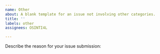 ```yaml
---
name: Other
about: A blank template for an issue not involving other categories.
title: ''
labels: other
assignees: OSINTI4L

---
```


Describe the reason for your issue submission:
